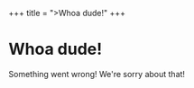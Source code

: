 +++
title = ">Whoa dude!"
+++
# Whoa dude!

Something went wrong! We're sorry about that!

<p><amp-img src="/static/dude-192.png" layout="intrinsic" width="192" height="192"/></p>
